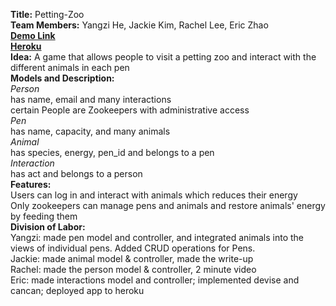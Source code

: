 **Title:** Petting-Zoo  <br />
**Team Members:** Yangzi He, Jackie Kim, Rachel Lee, Eric Zhao  <br />
[**Demo Link**](https://drive.google.com/file/d/0B7tY2oHWptXOb0Q4Y0ZRWTd6cE0/view?usp=sharing)   <br />
[**Heroku**](https://glacial-citadel-1688.herokuapp.com/) <br />
**Idea:** A game that allows people to visit a petting zoo and interact with the different animals in each pen  <br />
**Models and Description:**  <br />
*Person* <br />
has name, email and many interactions <br />
certain People are Zookeepers with administrative access <br />
*Pen*   <br />
has name, capacity, and many animals   <br />
*Animal*   <br />
has species, energy, pen_id and belongs to a pen <br />
*Interaction*  <br />
has act and belongs to a person  <br />
**Features:**  <br />
Users can log in and interact with animals which reduces their energy    <br />
Only zookeepers can manage pens and animals and restore animals' energy by feeding them  <br />
**Division of Labor:**   <br />
Yangzi:  made pen model and controller, and integrated animals into the views of individual pens. Added CRUD operations for Pens.<br />
Jackie: made animal model & controller, made the write-up  <br />
Rachel:  made the person model & controller, 2 minute video<br />
Eric:  made interactions model and controller; implemented devise and cancan; deployed app to heroku<br />

